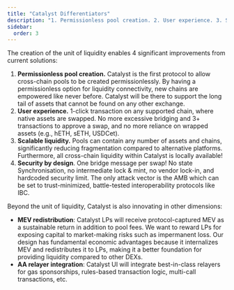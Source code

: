 ```yaml
---
title: "Catalyst Differentiators"
description: "1. Permissionless pool creation. 2. User experience. 3. Scalable liquidity. 4. Security by design."
sidebar:
  order: 3
---
```


The creation of the unit of liquidity enables 4 significant improvements from current solutions:

1. **Permissionless pool creation.** Catalyst is the first protocol to allow cross-chain pools to be created permissionlessly. By having a permissionless option for liquidity connectivity, new chains are empowered like never before. Catalyst will be there to support the long tail of assets that cannot be found on any other exchange.
2. **User experience.** 1-click transaction on any supported chain, where native assets are swapped. No more excessive bridging and 3+ transactions to approve a swap, and no more reliance on wrapped assets (e.g., hETH, sETH, USDCet).
3. **Scalable liquidity.** Pools can contain any number of assets and chains, significantly reducing fragmentation compared to alternative platforms. Furthermore, all cross-chain liquidity within Catalyst is locally available!
4. **Security by design**. One bridge message per swap! No state Synchronisation, no intermediate lock & mint, no vendor lock-in, and hardcoded security limit. The only attack vector is the AMB which can be set to trust-minimized, battle-tested interoperability protocols like IBC.

Beyond the unit of liquidity, Catalyst is also innovating in other dimensions:

- **MEV redistribution**: Catalyst LPs will receive protocol-captured MEV as a sustainable return in addition to pool fees. We want to reward LPs for exposing capital to market-making risks such as impermanent loss. Our design has fundamental economic advantages because it internalizes MEV and redistributes it to LPs, making it a better foundation for providing liquidity compared to other DEXs.
- **AA relayer integration**: Catalyst UI will integrate best-in-class relayers for gas sponsorships, rules-based transaction logic, multi-call transactions, etc.
